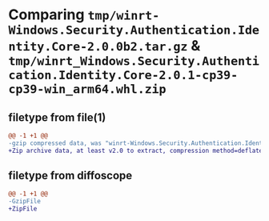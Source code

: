 # Comparing `tmp/winrt-Windows.Security.Authentication.Identity.Core-2.0.0b2.tar.gz` & `tmp/winrt_Windows.Security.Authentication.Identity.Core-2.0.1-cp39-cp39-win_arm64.whl.zip`

## filetype from file(1)

```diff
@@ -1 +1 @@
-gzip compressed data, was "winrt-Windows.Security.Authentication.Identity.Core-2.0.0b2.tar", last modified: Sat Dec  2 18:24:57 2023, max compression
+Zip archive data, at least v2.0 to extract, compression method=deflate
```

## filetype from diffoscope

```diff
@@ -1 +1 @@
-GzipFile
+ZipFile
```

